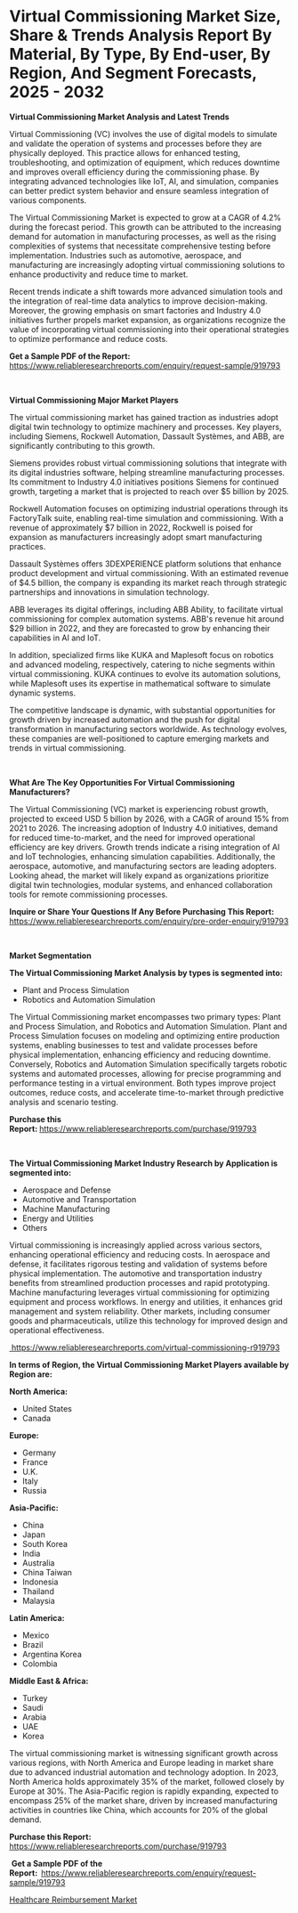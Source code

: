 <p><h1>Virtual Commissioning Market Size, Share & Trends Analysis Report By Material, By Type, By End-user, By Region, And Segment Forecasts, 2025 - 2032</h1></p><p><strong>Virtual Commissioning Market Analysis and Latest Trends</strong></p>
<p><p>Virtual Commissioning (VC) involves the use of digital models to simulate and validate the operation of systems and processes before they are physically deployed. This practice allows for enhanced testing, troubleshooting, and optimization of equipment, which reduces downtime and improves overall efficiency during the commissioning phase. By integrating advanced technologies like IoT, AI, and simulation, companies can better predict system behavior and ensure seamless integration of various components.</p><p>The Virtual Commissioning Market is expected to grow at a CAGR of 4.2% during the forecast period. This growth can be attributed to the increasing demand for automation in manufacturing processes, as well as the rising complexities of systems that necessitate comprehensive testing before implementation. Industries such as automotive, aerospace, and manufacturing are increasingly adopting virtual commissioning solutions to enhance productivity and reduce time to market. </p><p>Recent trends indicate a shift towards more advanced simulation tools and the integration of real-time data analytics to improve decision-making. Moreover, the growing emphasis on smart factories and Industry 4.0 initiatives further propels market expansion, as organizations recognize the value of incorporating virtual commissioning into their operational strategies to optimize performance and reduce costs.</p></p>
<p><strong>Get a Sample PDF of the Report:&nbsp;</strong> <a href="https://www.reliableresearchreports.com/enquiry/request-sample/919793?utm_campaign=3207&utm_medium=2&utm_source=Github&utm_content=ia&utm_term=06032025&utm_id=virtual-commissioning">https://www.reliableresearchreports.com/enquiry/request-sample/919793</a></p>
<p>&nbsp;</p>
<p><strong>Virtual Commissioning Major Market Players</strong></p>
<p><p>The virtual commissioning market has gained traction as industries adopt digital twin technology to optimize machinery and processes. Key players, including Siemens, Rockwell Automation, Dassault Systèmes, and ABB, are significantly contributing to this growth.</p><p>Siemens provides robust virtual commissioning solutions that integrate with its digital industries software, helping streamline manufacturing processes. Its commitment to Industry 4.0 initiatives positions Siemens for continued growth, targeting a market that is projected to reach over $5 billion by 2025.</p><p>Rockwell Automation focuses on optimizing industrial operations through its FactoryTalk suite, enabling real-time simulation and commissioning. With a revenue of approximately $7 billion in 2022, Rockwell is poised for expansion as manufacturers increasingly adopt smart manufacturing practices.</p><p>Dassault Systèmes offers 3DEXPERIENCE platform solutions that enhance product development and virtual commissioning. With an estimated revenue of $4.5 billion, the company is expanding its market reach through strategic partnerships and innovations in simulation technology.</p><p>ABB leverages its digital offerings, including ABB Ability, to facilitate virtual commissioning for complex automation systems. ABB's revenue hit around $29 billion in 2022, and they are forecasted to grow by enhancing their capabilities in AI and IoT.</p><p>In addition, specialized firms like KUKA and Maplesoft focus on robotics and advanced modeling, respectively, catering to niche segments within virtual commissioning. KUKA continues to evolve its automation solutions, while Maplesoft uses its expertise in mathematical software to simulate dynamic systems.</p><p>The competitive landscape is dynamic, with substantial opportunities for growth driven by increased automation and the push for digital transformation in manufacturing sectors worldwide. As technology evolves, these companies are well-positioned to capture emerging markets and trends in virtual commissioning.</p></p>
<p>&nbsp;</p>
<p><strong>What Are The Key Opportunities For Virtual Commissioning Manufacturers?</strong></p>
<p><p>The Virtual Commissioning (VC) market is experiencing robust growth, projected to exceed USD 5 billion by 2026, with a CAGR of around 15% from 2021 to 2026. The increasing adoption of Industry 4.0 initiatives, demand for reduced time-to-market, and the need for improved operational efficiency are key drivers. Growth trends indicate a rising integration of AI and IoT technologies, enhancing simulation capabilities. Additionally, the aerospace, automotive, and manufacturing sectors are leading adopters. Looking ahead, the market will likely expand as organizations prioritize digital twin technologies, modular systems, and enhanced collaboration tools for remote commissioning processes.</p></p>
<p><strong>Inquire or Share Your Questions If Any Before Purchasing This Report:</strong> <a href="https://www.reliableresearchreports.com/enquiry/pre-order-enquiry/919793?utm_campaign=3207&utm_medium=2&utm_source=Github&utm_content=ia&utm_term=06032025&utm_id=virtual-commissioning">https://www.reliableresearchreports.com/enquiry/pre-order-enquiry/919793</a></p>
<p>&nbsp;</p>
<p><strong>Market Segmentation</strong></p>
<p><strong>The Virtual Commissioning Market Analysis by types is segmented into:</strong></p>
<p><ul><li>Plant and Process Simulation</li><li>Robotics and Automation Simulation</li></ul></p>
<p><p>The Virtual Commissioning market encompasses two primary types: Plant and Process Simulation, and Robotics and Automation Simulation. Plant and Process Simulation focuses on modeling and optimizing entire production systems, enabling businesses to test and validate processes before physical implementation, enhancing efficiency and reducing downtime. Conversely, Robotics and Automation Simulation specifically targets robotic systems and automated processes, allowing for precise programming and performance testing in a virtual environment. Both types improve project outcomes, reduce costs, and accelerate time-to-market through predictive analysis and scenario testing.</p></p>
<p><strong>Purchase this Report:&nbsp;</strong><a href="https://www.reliableresearchreports.com/purchase/919793?utm_campaign=3207&utm_medium=2&utm_source=Github&utm_content=ia&utm_term=06032025&utm_id=virtual-commissioning">https://www.reliableresearchreports.com/purchase/919793</a></p>
<p>&nbsp;</p>
<p><strong>The Virtual Commissioning Market Industry Research by Application is segmented into:</strong></p>
<p><ul><li>Aerospace and Defense</li><li>Automotive and Transportation</li><li>Machine Manufacturing</li><li>Energy and Utilities</li><li>Others</li></ul></p>
<p><p>Virtual commissioning is increasingly applied across various sectors, enhancing operational efficiency and reducing costs. In aerospace and defense, it facilitates rigorous testing and validation of systems before physical implementation. The automotive and transportation industry benefits from streamlined production processes and rapid prototyping. Machine manufacturing leverages virtual commissioning for optimizing equipment and process workflows. In energy and utilities, it enhances grid management and system reliability. Other markets, including consumer goods and pharmaceuticals, utilize this technology for improved design and operational effectiveness.</p></p>
<p><a href="https://www.reliableresearchreports.com/virtual-commissioning-r919793?utm_campaign=3207&utm_medium=2&utm_source=Github&utm_content=ia&utm_term=06032025&utm_id=virtual-commissioning">&nbsp;https://www.reliableresearchreports.com/virtual-commissioning-r919793</a></p>
<p><strong>In terms of Region, the Virtual Commissioning Market Players available by Region are:</strong></p>
<p>
    <p> <strong> North America: </strong>
        <ul>
            <li>United States</li>
            <li>Canada</li>
        </ul>
        </p> 
    <p> <strong> Europe: </strong>
        <ul>
            <li>Germany</li>
            <li>France</li>
            <li>U.K.</li>
            <li>Italy</li>
            <li>Russia</li>
        </ul>
        </p> 
    <p> <strong> Asia-Pacific: </strong>
        <ul>
            <li>China</li>
            <li>Japan</li>
            <li>South Korea</li>
            <li>India</li>
            <li>Australia</li>
            <li>China Taiwan</li>
            <li>Indonesia</li>
            <li>Thailand</li>
            <li>Malaysia</li>
        </ul>
        </p> 
    <p> <strong> Latin America: </strong>
        <ul>
            <li>Mexico</li>
            <li>Brazil</li>
            <li>Argentina Korea</li>
            <li>Colombia</li>
        </ul>
        </p> 
    <p> <strong> Middle East & Africa: </strong>
        <ul>
            <li>Turkey</li>
            <li>Saudi</li>
            <li>Arabia</li>
            <li>UAE</li>
            <li>Korea</li>
        </ul>
    </p>
    </p>
<p><p>The virtual commissioning market is witnessing significant growth across various regions, with North America and Europe leading in market share due to advanced industrial automation and technology adoption. In 2023, North America holds approximately 35% of the market, followed closely by Europe at 30%. The Asia-Pacific region is rapidly expanding, expected to encompass 25% of the market share, driven by increased manufacturing activities in countries like China, which accounts for 20% of the global demand.</p></p>
<p><strong>Purchase this Report: </strong><a href="https://www.reliableresearchreports.com/purchase/919793?utm_campaign=3207&utm_medium=2&utm_source=Github&utm_content=ia&utm_term=06032025&utm_id=virtual-commissioning">https://www.reliableresearchreports.com/purchase/919793</a></p>
<p>&nbsp;<strong>Get a Sample PDF of the Report:&nbsp;&nbsp;</strong><a href="https://www.reliableresearchreports.com/enquiry/request-sample/919793?utm_campaign=3207&utm_medium=2&utm_source=Github&utm_content=ia&utm_term=06032025&utm_id=virtual-commissioning">https://www.reliableresearchreports.com/enquiry/request-sample/919793</a></p>
<p><strong></strong></p>
<p><p><a href="https://github.com/biyajausenik/Market-Research-Report-List-1/blob/main/healthcare-reimbursement-market.md?utm_campaign=3207&utm_medium=2&utm_source=Github&utm_content=ia&utm_term=06032025&utm_id=virtual-commissioning">Healthcare Reimbursement Market</a></p></p>